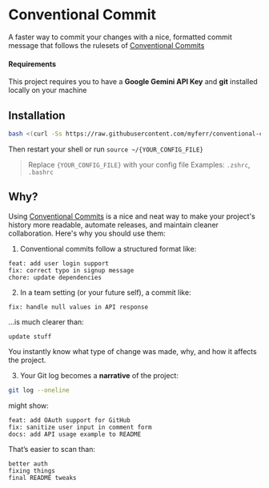 # Conventional Commit

A faster way to commit your changes with a nice, formatted commit message that follows the rulesets of [Conventional Commits](https://www.conventionalcommits.org)

#### Requirements

This project requires you to have a **Google Gemini API Key** and **git** installed locally on your machine

## Installation

```bash
bash <(curl -Ss https://raw.githubusercontent.com/myferr/conventional-commit/refs/heads/main/x.sh)
```

Then restart your shell or run `source ~/{YOUR_CONFIG_FILE}`

> Replace `{YOUR_CONFIG_FILE}` with your config file
> Examples: `.zshrc`, `.bashrc`

## Why?

Using [Conventional Commits](https://www.conventionalcommits.org) is a nice and neat way to make your project's history more readable, automate releases, and maintain cleaner collaboration. Here's why you should use them:

1. Conventional commits follow a structured format like:

```
feat: add user login support
fix: correct typo in signup message
chore: update dependencies
```

2. In a team setting (or your future self), a commit like:

```
fix: handle null values in API response
```

…is much clearer than:

```
update stuff
```

You instantly know what type of change was made, why, and how it affects the project.

3. Your Git log becomes a **narrative** of the project:

```bash
git log --oneline
```

might show:

```
feat: add OAuth support for GitHub
fix: sanitize user input in comment form
docs: add API usage example to README
```

That’s easier to scan than:

```
better auth
fixing things
final README tweaks
```
